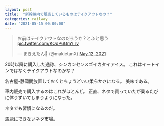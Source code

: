 ```yaml
---
layout: post
title:  "新幹線内で販売しているものはテイクアウトなの？"
categories: railway
date: "2021-05-15 00:00:00"
---
```


<blockquote class="twitter-tweet tw-align-center"><p lang="ja" dir="ltr">お前はテイクアウトなのだろうか？とふと思う <a href="https://t.co/KOdP6GmYTv">pic.twitter.com/KOdP6GmYTv</a></p>&mdash; まきえたん🥦 (@makietanX) <a href="https://twitter.com/makietanX/status/1392447920914370566?ref_src=twsrc%5Etfw">May 12, 2021</a></blockquote> <script async src="https://platform.twitter.com/widgets.js" charset="utf-8"></script>

20時以降に購入した通称、シンカンセンスゴイカタイアイス。
これはイートインではなくテイクアウトなのかな？

名古屋-静岡間放置しておくとちょうどいい柔らかさになる。
美味である。

車内販売で購入するのはこれがほとんど。
正直、ネタで買っていたが乗るたびに体うずいてしまうようになった。

ネタでも習慣になるのだ。

馬鹿にできないネタ市場。
